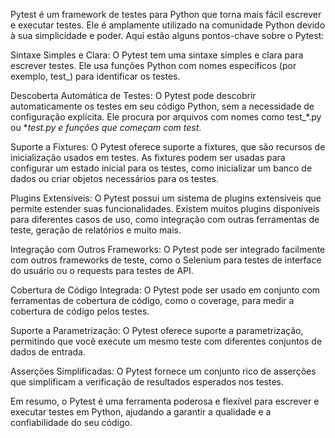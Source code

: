 Pytest é um framework de testes para Python que torna mais fácil escrever e executar testes. Ele é amplamente utilizado na comunidade Python devido à sua simplicidade e poder. Aqui estão alguns pontos-chave sobre o Pytest:

Sintaxe Simples e Clara: O Pytest tem uma sintaxe simples e clara para escrever testes. Ele usa funções Python com nomes específicos (por exemplo, test_) para identificar os testes.

Descoberta Automática de Testes: O Pytest pode descobrir automaticamente os testes em seu código Python, sem a necessidade de configuração explícita. Ele procura por arquivos com nomes como test_*.py ou *_test.py e funções que começam com test_.

Suporte a Fixtures: O Pytest oferece suporte a fixtures, que são recursos de inicialização usados em testes. As fixtures podem ser usadas para configurar um estado inicial para os testes, como inicializar um banco de dados ou criar objetos necessários para os testes.

Plugins Extensíveis: O Pytest possui um sistema de plugins extensíveis que permite estender suas funcionalidades. Existem muitos plugins disponíveis para diferentes casos de uso, como integração com outras ferramentas de teste, geração de relatórios e muito mais.

Integração com Outros Frameworks: O Pytest pode ser integrado facilmente com outros frameworks de teste, como o Selenium para testes de interface do usuário ou o requests para testes de API.

Cobertura de Código Integrada: O Pytest pode ser usado em conjunto com ferramentas de cobertura de código, como o coverage, para medir a cobertura de código pelos testes.

Suporte a Parametrização: O Pytest oferece suporte a parametrização, permitindo que você execute um mesmo teste com diferentes conjuntos de dados de entrada.

Asserções Simplificadas: O Pytest fornece um conjunto rico de asserções que simplificam a verificação de resultados esperados nos testes.

Em resumo, o Pytest é uma ferramenta poderosa e flexível para escrever e executar testes em Python, ajudando a garantir a qualidade e a confiabilidade do seu código.